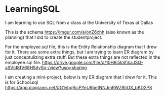 # LearningSQL
I am learning to use SQL from a class at the University of Texas at Dallas


This is the schema https://imgur.com/a/onZ6chh (also known as the planning) that I did to create the studentproject.


For the employee.sql file, this is the Entity Relationship diagram that I drew for it. There are some extra things, but I am trying to learn ER diagram by just conceptulizing extra stuff. But these extra things are not reflected in the employee.sql file.
https://drive.google.com/file/d/10H8i5kSfikaJSQ-aSVid8fV68HSdySo-/view?usp=sharing


I am creating a mini-project, below is my ER diagram that I drew for it. This is for School.sql
https://app.diagrams.net/#G1vhgRicPYeU6betNNJmRWZRhOS_bKD2P8
